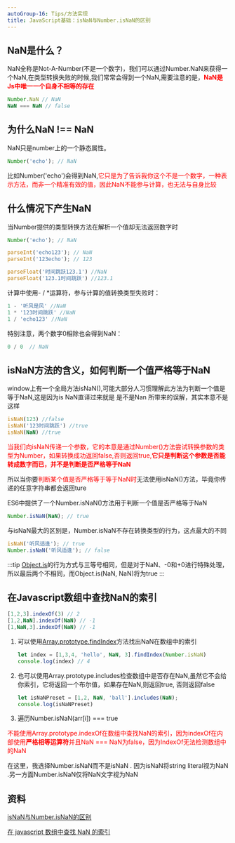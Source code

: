 ```yaml
---
autoGroup-16: Tips/方法实现
title: JavaScript基础：isNaN与Number.isNaN的区别
---
```

## NaN是什么？
NaN全称是Not-A-Number(不是一个数字)，我们可以通过Number.NaN来获得一个NaN,在类型转换失败的时候,我们常常会得到一个NaN,需要注意的是，<span style="color: red">**NaN是Js中唯一一个自身不相等的存在**</span>
```javascript
Number.NaN // NaN
NaN === NaN // false
```
## 为什么NaN !== NaN
NaN只是number上的一个静态属性。
```javascript
Number('echo'); // NaN
```
比如Number('echo')会得到NaN,<span style="color: red">它只是为了告诉我你这个不是一个数字，一种表示方法，而非一个精准有效的值，因此NaN不能参与计算，也无法与自身比较</span>

## 什么情况下产生NaN
当Number提供的类型转换方法在解析一个值却无法返回数字时
```javascript
Number('echo'); // NaN

parseInt('echo123'); // NaN
parseInt('123echo'); // 123

parseFloat('时间跳跃123.1') //NaN
parseFloat('123.1时间跳跃') //123.1
```
计算中使用-  /   *运算符，参与计算的值转换类型失败时：
```javascript
1 - '听风是风' //NaN
1 * '123时间跳跃' //NaN
1 / 'echo123' //NaN
```
特别注意，两个数字0相除也会得到NaN：
```javascript
0 / 0  // NaN
```
## isNaN方法的含义，如何判断一个值严格等于NaN
window上有一个全局方法isNaN(),可能大部分人习惯理解此方法为判断一个值是等于NaN,这是因为is NaN直译过来就是 是不是Nan 所带来的误解，其实本意不是这样
```javascript
isNaN(123) //false
isNaN('123时间跳跃') //true
isNaN(NaN) //true
```
<span style="color:red">当我们向isNaN传递一个参数，它的本意是通过Number()方法尝试转换参数的类型为Number，如果转换成功返回false,否则返回true,**它只是判断这个参数是否能转成数字而已，并不是判断是否严格等于NaN**</span>

所以当你要<span style="color: red">判断某个值是否严格等于等于NaN时</span>无法使用isNaN()方法，毕竟你传递的任意字符串都会返回ture

ES6中提供了一个Number.isNaN()方法用于判断一个值是否严格等于NaN
```javascript
Number.isNaN(NaN); // true
```
与isNaN最大的区别是，Number.isNaN不存在转换类型的行为，这点最大的不同
```javascript
isNaN('听风适逢'); // true
Number.isNaN('听风适逢'); // false
```
:::tip
[Object.is](/front-end/JavaScript/object-constructor-methods.html#object-is)的行为方式与三等号相同，但是对于NaN、-0和+0进行特殊处理，所以最后两个不相同，而Object.is(NaN, NaN)将为true
:::

## 在Javascript数组中查找NaN的索引
```js
[1,2,3].indexOf(3) // 2
[1,2,NaN].indexOf(NaN) // -1
[1,NaN,3].indexOf(NaN) // -1
```
1. 可以使用[Array.prototype.findIndex](/front-end/JavaScript/array-interation-method.html#array-prototype-findindex)方法找出NaN在数组中的索引
    ```js
    let index = [1,3,4, 'hello', NaN, 3].findIndex(Number.isNaN)
    console.log(index) // 4
    ```
2. 也可以使用Array.prototype.includes检查数组中是否存在NaN,虽然它不会给你索引，它将返回一个布尔值，如果存在NaN,则返回true, 否则返回false
    ```js
    let isNaNPreset = [1,2, NaN, 'ball'].includes(NaN);
    console.log(isNaNPreset)
    ```
3. 遍历Number.isNaN(arr[i]) === true

<span style="color: red">不能使用Array.prototype.indexOf在数组中查找NaN的索引，因为indexOf在内部使用**严格相等运算符**并且NaN === NaN为false，因为IndexOf无法检测数组中的NaN</span>

在这里，我选择Number.isNaN而不是isNaN . 因为isNaN将string literal视为NaN .另一方面Number.isNaN仅将NaN文字视为NaN


## 资料
[isNaN与Number.isNaN的区别](https://www.cnblogs.com/echolun/p/10874505.html)

[在 javascript 数组中查找 NaN 的索引](https://qa.icopy.site/questions/5294413/find-index-of-nan-in-a-javascript-array)
